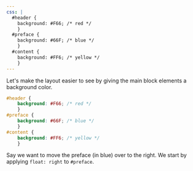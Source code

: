 ```yaml
---
css: |
  #header {
    background: #F66; /* red */
    }
  #preface {
    background: #66F; /* blue */
    }
  #content {
    background: #FF6; /* yellow */
    }
---
```


Let's make the layout easier to see by giving the main block elements a background color.

```css
#header {
	background: #F66; /* red */
	}
#preface {
	background: #66F; /* blue */
	}
#content {
	background: #FF6; /* yellow */
	}
```

Say we want to move the preface (in blue) over to the right. We start by applying `float: right` to `#preface`.
